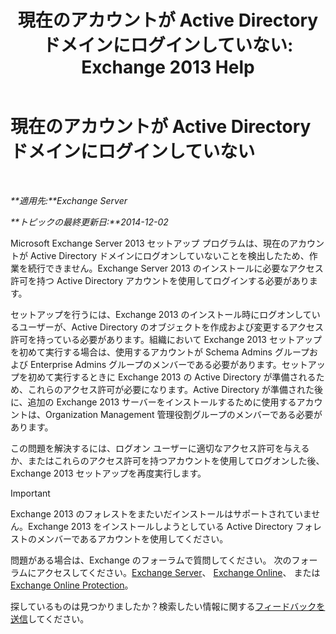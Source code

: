 ﻿---
title: '現在のアカウントが Active Directory ドメインにログインしていない: Exchange 2013 Help'
TOCTitle: 現在のアカウントが Active Directory ドメインにログインしていない
ms:assetid: 0e229d10-605a-420f-bf8b-58a7fcb5b259
ms:mtpsurl: https://technet.microsoft.com/ja-jp/library/ms.exch.setupreadiness.loggedontodomain(v=EXCHG.150)
ms:contentKeyID: 48269167
ms.date: 04/24/2018
mtps_version: v=EXCHG.150
ms.translationtype: HT
---

# 現在のアカウントが Active Directory ドメインにログインしていない

 

_**適用先:**Exchange Server_

_**トピックの最終更新日:**2014-12-02_

Microsoft Exchange Server 2013 セットアップ プログラムは、現在のアカウントが Active Directory ドメインにログオンしていないことを検出したため、作業を続行できません。Exchange Server 2013 のインストールに必要なアクセス許可を持つ Active Directory アカウントを使用してログインする必要があります。

セットアップを行うには、Exchange 2013 のインストール時にログオンしているユーザーが、Active Directory のオブジェクトを作成および変更するアクセス許可を持っている必要があります。組織において Exchange 2013 セットアップを初めて実行する場合は、使用するアカウントが Schema Admins グループおよび Enterprise Admins グループのメンバーである必要があります。セットアップを初めて実行するときに Exchange 2013 の Active Directory が準備されるため、これらのアクセス許可が必要になります。Active Directory が準備された後に、追加の Exchange 2013 サーバーをインストールするために使用するアカウントは、Organization Management 管理役割グループのメンバーである必要があります。

この問題を解決するには、ログオン ユーザーに適切なアクセス許可を与えるか、またはこれらのアクセス許可を持つアカウントを使用してログオンした後、Exchange 2013 セットアップを再度実行します。


> [!IMPORTANT]
> Exchange 2013 のフォレストをまたいだインストールはサポートされていません。Exchange 2013 をインストールしようとしている Active Directory フォレストのメンバーであるアカウントを使用してください。



問題がある場合は、Exchange のフォーラムで質問してください。 次のフォーラムにアクセスしてください。[Exchange Server](https://go.microsoft.com/fwlink/p/?linkid=60612)、 [Exchange Online](https://go.microsoft.com/fwlink/p/?linkid=267542)、 または [Exchange Online Protection](https://go.microsoft.com/fwlink/p/?linkid=285351)。

探しているものは見つかりましたか？検索したい情報に関する[フィードバックを送信](mailto:exsetuphelpfeedback@microsoft.com?subject=exchange%202013%20setup%20help%20feedback)してください。

